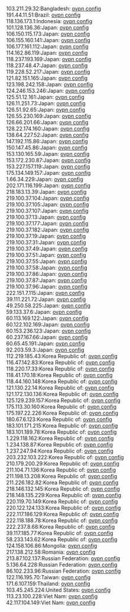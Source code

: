 103.211.29.32:Bangladesh: [ovpn config](vpn/103_211_29_32.ovpn)  
191.44.11.51:Brazil: [ovpn config](vpn/191_44_11_51.ovpn)  
118.136.173.1:Indonesia: [ovpn config](vpn/118_136_173_1.ovpn)  
101.128.136.36:Japan: [ovpn config](vpn/101_128_136_36.ovpn)  
106.150.115.173:Japan: [ovpn config](vpn/106_150_115_173.ovpn)  
106.155.160.141:Japan: [ovpn config](vpn/106_155_160_141.ovpn)  
106.177.161.112:Japan: [ovpn config](vpn/106_177_161_112.ovpn)  
114.162.86.119:Japan: [ovpn config](vpn/114_162_86_119.ovpn)  
118.237.193.169:Japan: [ovpn config](vpn/118_237_193_169.ovpn)  
118.237.48.47:Japan: [ovpn config](vpn/118_237_48_47.ovpn)  
119.228.52.217:Japan: [ovpn config](vpn/119_228_52_217.ovpn)  
121.82.151.165:Japan: [ovpn config](vpn/121_82_151_165.ovpn)  
123.198.242.158:Japan: [ovpn config](vpn/123_198_242_158.ovpn)  
124.246.153.246:Japan: [ovpn config](vpn/124_246_153_246.ovpn)  
125.51.12.161:Japan: [ovpn config](vpn/125_51_12_161.ovpn)  
126.11.251.73:Japan: [ovpn config](vpn/126_11_251_73.ovpn)  
126.51.92.65:Japan: [ovpn config](vpn/126_51_92_65.ovpn)  
126.55.230.169:Japan: [ovpn config](vpn/126_55_230_169.ovpn)  
126.66.201.66:Japan: [ovpn config](vpn/126_66_201_66.ovpn)  
128.22.174.160:Japan: [ovpn config](vpn/128_22_174_160.ovpn)  
138.64.227.52:Japan: [ovpn config](vpn/138_64_227_52.ovpn)  
147.192.115.86:Japan: [ovpn config](vpn/147_192_115_86.ovpn)  
150.147.45.86:Japan: [ovpn config](vpn/150_147_45_86.ovpn)  
153.130.165.59:Japan: [ovpn config](vpn/153_130_165_59.ovpn)  
153.172.230.87:Japan: [ovpn config](vpn/153_172_230_87.ovpn)  
153.227.157.119:Japan: [ovpn config](vpn/153_227_157_119.ovpn)  
175.134.149.157:Japan: [ovpn config](vpn/175_134_149_157.ovpn)  
1.66.34.229:Japan: [ovpn config](vpn/1_66_34_229.ovpn)  
202.171.116.199:Japan: [ovpn config](vpn/202_171_116_199.ovpn)  
218.183.13.39:Japan: [ovpn config](vpn/218_183_13_39.ovpn)  
219.100.37.104:Japan: [ovpn config](vpn/219_100_37_104.ovpn)  
219.100.37.105:Japan: [ovpn config](vpn/219_100_37_105.ovpn)  
219.100.37.107:Japan: [ovpn config](vpn/219_100_37_107.ovpn)  
219.100.37.13:Japan: [ovpn config](vpn/219_100_37_13.ovpn)  
219.100.37.177:Japan: [ovpn config](vpn/219_100_37_177.ovpn)  
219.100.37.182:Japan: [ovpn config](vpn/219_100_37_182.ovpn)  
219.100.37.19:Japan: [ovpn config](vpn/219_100_37_19.ovpn)  
219.100.37.31:Japan: [ovpn config](vpn/219_100_37_31.ovpn)  
219.100.37.49:Japan: [ovpn config](vpn/219_100_37_49.ovpn)  
219.100.37.51:Japan: [ovpn config](vpn/219_100_37_51.ovpn)  
219.100.37.55:Japan: [ovpn config](vpn/219_100_37_55.ovpn)  
219.100.37.58:Japan: [ovpn config](vpn/219_100_37_58.ovpn)  
219.100.37.86:Japan: [ovpn config](vpn/219_100_37_86.ovpn)  
219.100.37.87:Japan: [ovpn config](vpn/219_100_37_87.ovpn)  
219.100.37.96:Japan: [ovpn config](vpn/219_100_37_96.ovpn)  
222.151.7.115:Japan: [ovpn config](vpn/222_151_7_115.ovpn)  
39.111.221.72:Japan: [ovpn config](vpn/39_111_221_72.ovpn)  
49.250.58.225:Japan: [ovpn config](vpn/49_250_58_225.ovpn)  
59.133.37.6:Japan: [ovpn config](vpn/59_133_37_6.ovpn)  
60.113.169.122:Japan: [ovpn config](vpn/60_113_169_122.ovpn)  
60.122.102.169:Japan: [ovpn config](vpn/60_122_102_169.ovpn)  
60.153.236.123:Japan: [ovpn config](vpn/60_153_236_123.ovpn)  
60.237.167.66:Japan: [ovpn config](vpn/60_237_167_66.ovpn)  
60.65.45.191:Japan: [ovpn config](vpn/60_65_45_191.ovpn)  
92.203.59.3:Japan: [ovpn config](vpn/92_203_59_3.ovpn)  
112.219.185.43:Korea Republic of: [ovpn config](vpn/112_219_185_43.ovpn)  
116.47.142.83:Korea Republic of: [ovpn config](vpn/116_47_142_83.ovpn)  
118.220.17.33:Korea Republic of: [ovpn config](vpn/118_220_17_33.ovpn)  
118.41.170.18:Korea Republic of: [ovpn config](vpn/118_41_170_18.ovpn)  
118.44.160.148:Korea Republic of: [ovpn config](vpn/118_44_160_148.ovpn)  
121.130.22.14:Korea Republic of: [ovpn config](vpn/121_130_22_14.ovpn)  
121.172.130.136:Korea Republic of: [ovpn config](vpn/121_172_130_136.ovpn)  
125.129.239.157:Korea Republic of: [ovpn config](vpn/125_129_239_157.ovpn)  
175.113.30.160:Korea Republic of: [ovpn config](vpn/175_113_30_160.ovpn)  
175.197.22.226:Korea Republic of: [ovpn config](vpn/175_197_22_226.ovpn)  
180.67.6.123:Korea Republic of: [ovpn config](vpn/180_67_6_123.ovpn)  
183.101.171.215:Korea Republic of: [ovpn config](vpn/183_101_171_215.ovpn)  
183.101.189.78:Korea Republic of: [ovpn config](vpn/183_101_189_78.ovpn)  
1.229.118.162:Korea Republic of: [ovpn config](vpn/1_229_118_162.ovpn)  
1.234.138.87:Korea Republic of: [ovpn config](vpn/1_234_138_87.ovpn)  
1.237.247.94:Korea Republic of: [ovpn config](vpn/1_237_247_94.ovpn)  
203.232.103.222:Korea Republic of: [ovpn config](vpn/203_232_103_222.ovpn)  
210.179.200.29:Korea Republic of: [ovpn config](vpn/210_179_200_29.ovpn)  
211.104.71.136:Korea Republic of: [ovpn config](vpn/211_104_71_136.ovpn)  
211.198.13.208:Korea Republic of: [ovpn config](vpn/211_198_13_208.ovpn)  
211.226.182.82:Korea Republic of: [ovpn config](vpn/211_226_182_82.ovpn)  
218.146.132.145:Korea Republic of: [ovpn config](vpn/218_146_132_145.ovpn)  
218.148.135.229:Korea Republic of: [ovpn config](vpn/218_148_135_229.ovpn)  
220.119.70.149:Korea Republic of: [ovpn config](vpn/220_119_70_149.ovpn)  
220.122.124.133:Korea Republic of: [ovpn config](vpn/220_122_124_133.ovpn)  
222.117.186.129:Korea Republic of: [ovpn config](vpn/222_117_186_129.ovpn)  
222.118.188.78:Korea Republic of: [ovpn config](vpn/222_118_188_78.ovpn)  
222.237.8.68:Korea Republic of: [ovpn config](vpn/222_237_8_68.ovpn)  
39.117.185.77:Korea Republic of: [ovpn config](vpn/39_117_185_77.ovpn)  
58.233.143.62:Korea Republic of: [ovpn config](vpn/58_233_143_62.ovpn)  
124.158.106.86:Mongolia: [ovpn config](vpn/124_158_106_86.ovpn)  
217.138.212.58:Romania: [ovpn config](vpn/217_138_212_58.ovpn)  
213.87.102.137:Russian Federation: [ovpn config](vpn/213_87_102_137.ovpn)  
5.136.64.228:Russian Federation: [ovpn config](vpn/5_136_64_228.ovpn)  
86.102.233.96:Russian Federation: [ovpn config](vpn/86_102_233_96.ovpn)  
122.116.195.70:Taiwan: [ovpn config](vpn/122_116_195_70.ovpn)  
171.6.107.159:Thailand: [ovpn config](vpn/171_6_107_159.ovpn)  
103.45.245.224:United States: [ovpn config](vpn/103_45_245_224.ovpn)  
113.23.100.228:Viet Nam: [ovpn config](vpn/113_23_100_228.ovpn)  
42.117.104.149:Viet Nam: [ovpn config](vpn/42_117_104_149.ovpn)  
